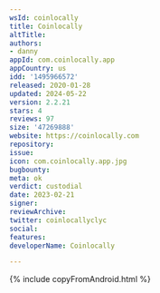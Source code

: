 ```yaml
---
wsId: coinlocally
title: Coinlocally
altTitle: 
authors:
- danny
appId: com.coinlocally.app
appCountry: us
idd: '1495966572'
released: 2020-01-28
updated: 2024-05-22
version: 2.2.21
stars: 4
reviews: 97
size: '47269888'
website: https://coinlocally.com
repository: 
issue: 
icon: com.coinlocally.app.jpg
bugbounty: 
meta: ok
verdict: custodial
date: 2023-02-21
signer: 
reviewArchive: 
twitter: coinlocallyclyc
social: 
features: 
developerName: Coinlocally

---
```


{% include copyFromAndroid.html %}
